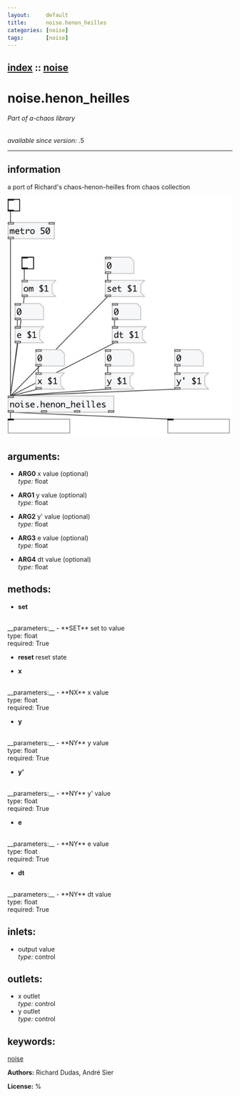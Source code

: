 ```yaml
---
layout:     default
title:      noise.henon_heilles
categories: [noise]
tags:       [noise]
---
```

[index](index.html) :: [noise](category_noise.html)
---

# noise.henon_heilles

###### Part of a-chaos library

*available since version:* .5

---


## information
a port of Richard&#39;s chaos-henon-heilles from chaos collection


[![example](../examples/img/noise.henon_heilles.jpg)](../examples/pd/noise.henon_heilles.pd)



## arguments:

* **ARG0**
x value (optional)<br>
_type:_ float<br>

* **ARG1**
y value (optional)<br>
_type:_ float<br>

* **ARG2**
y&#39; value (optional)<br>
_type:_ float<br>

* **ARG3**
e value (optional)<br>
_type:_ float<br>

* **ARG4**
dt value (optional)<br>
_type:_ float<br>



## methods:

* **set**
<br>
  __parameters:__
  - **SET** set to value<br>
    type: float <br>
    required: True <br>

* **reset**
reset state<br>

* **x**
<br>
  __parameters:__
  - **NX** x value<br>
    type: float <br>
    required: True <br>

* **y**
<br>
  __parameters:__
  - **NY** y value<br>
    type: float <br>
    required: True <br>

* **y&#39;**
<br>
  __parameters:__
  - **NY** y&#39; value<br>
    type: float <br>
    required: True <br>

* **e**
<br>
  __parameters:__
  - **NY** e value<br>
    type: float <br>
    required: True <br>

* **dt**
<br>
  __parameters:__
  - **NY** dt value<br>
    type: float <br>
    required: True <br>






## inlets:

* output value<br>
_type:_ control



## outlets:

* x outlet<br>
_type:_ control
* y outlet<br>
_type:_ control



## keywords:

[noise](keywords/noise.html)






**Authors:** Richard Dudas, André Sier




**License:** %





